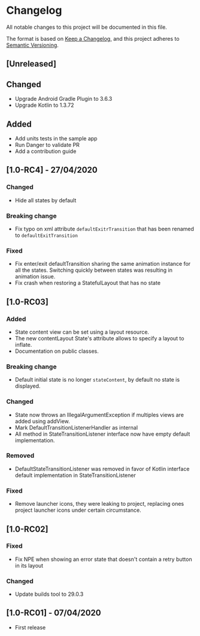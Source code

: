 # Changelog
All notable changes to this project will be documented in this file.

The format is based on [Keep a Changelog](https://keepachangelog.com/en/1.0.0/),
and this project adheres to [Semantic Versioning](https://semver.org/spec/v2.0.0.html).

## [Unreleased]

## Changed
- Upgrade Android Gradle Plugin to 3.6.3
- Upgrade Kotlin to 1.3.72
## Added
- Add units tests in the sample app
- Run Danger to validate PR
- Add a contribution guide


## [1.0-RC4] - 27/04/2020
### Changed
- Hide all states by default
### Breaking change
- Fix typo on xml attribute `defaultExitrTransition` that has been renamed to `defaultExitTransition`
### Fixed
- Fix enter/exit defaultTransition sharing the same animation instance for all the states. Switching
quickly between states was resulting in animation issue.
- Fix crash when restoring a StatefulLayout that has no state

## [1.0-RC03]
### Added
- State content view can be set using a layout resource.
- The new contentLayout State's attribute allows to specify a layout to inflate.
- Documentation on public classes.  
### Breaking change
- Default initial state is no longer `stateContent`, by default no state is displayed.
### Changed
- State now throws an IllegalArgumentException if multiples views are added using addView.
- Mark DefaultTransitionListenerHandler as internal
- All method in StateTransitionListener interface now have empty default implementation.
### Removed
- DefaultStateTransitionListener was removed in favor of Kotlin interface default implementation in
StateTransitionListener
### Fixed
- Remove launcher icons, they were leaking to project, replacing ones project launcher icons under certain circumstance.

## [1.0-RC02]
### Fixed
- Fix NPE when showing an error state that doesn't contain a retry button in its layout
### Changed
- Update builds tool to 29.0.3

## [1.0-RC01] - 07/04/2020
- First release
